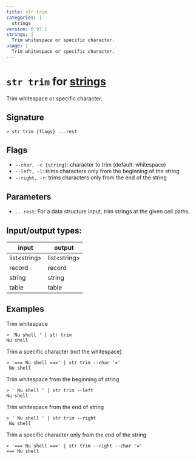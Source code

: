```yaml
---
title: str trim
categories: |
  strings
version: 0.97.1
strings: |
  Trim whitespace or specific character.
usage: |
  Trim whitespace or specific character.
---
```

<!-- This file is automatically generated. Please edit the command in https://github.com/nushell/nushell instead. -->

# `str trim` for [strings](/commands/categories/strings.md)

<div class='command-title'>Trim whitespace or specific character.</div>

## Signature

```> str trim {flags} ...rest```

## Flags

 -  `--char, -c {string}`: character to trim (default: whitespace)
 -  `--left, -l`: trims characters only from the beginning of the string
 -  `--right, -r`: trims characters only from the end of the string

## Parameters

 -  `...rest`: For a data structure input, trim strings at the given cell paths.


## Input/output types:

| input        | output       |
| ------------ | ------------ |
| list\<string\> | list\<string\> |
| record       | record       |
| string       | string       |
| table        | table        |
## Examples

Trim whitespace
```nu
> 'Nu shell ' | str trim
Nu shell
```

Trim a specific character (not the whitespace)
```nu
> '=== Nu shell ===' | str trim --char '='
 Nu shell
```

Trim whitespace from the beginning of string
```nu
> ' Nu shell ' | str trim --left
Nu shell
```

Trim whitespace from the end of string
```nu
> ' Nu shell ' | str trim --right
 Nu shell
```

Trim a specific character only from the end of the string
```nu
> '=== Nu shell ===' | str trim --right --char '='
=== Nu shell
```
